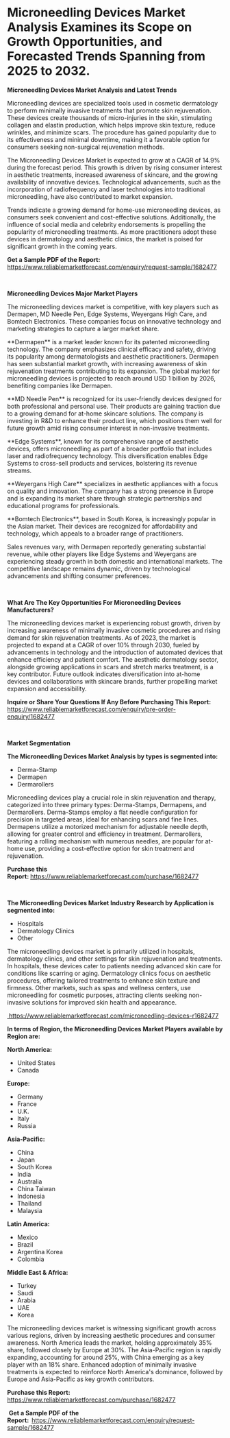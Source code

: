 <p><h1>Microneedling Devices Market Analysis Examines its Scope on Growth Opportunities, and Forecasted Trends Spanning from 2025 to 2032.</h1></p><p><strong>Microneedling Devices Market Analysis and Latest Trends</strong></p>
<p><p>Microneedling devices are specialized tools used in cosmetic dermatology to perform minimally invasive treatments that promote skin rejuvenation. These devices create thousands of micro-injuries in the skin, stimulating collagen and elastin production, which helps improve skin texture, reduce wrinkles, and minimize scars. The procedure has gained popularity due to its effectiveness and minimal downtime, making it a favorable option for consumers seeking non-surgical rejuvenation methods.</p><p>The Microneedling Devices Market is expected to grow at a CAGR of 14.9% during the forecast period. This growth is driven by rising consumer interest in aesthetic treatments, increased awareness of skincare, and the growing availability of innovative devices. Technological advancements, such as the incorporation of radiofrequency and laser technologies into traditional microneedling, have also contributed to market expansion. </p><p>Trends indicate a growing demand for home-use microneedling devices, as consumers seek convenient and cost-effective solutions. Additionally, the influence of social media and celebrity endorsements is propelling the popularity of microneedling treatments. As more practitioners adopt these devices in dermatology and aesthetic clinics, the market is poised for significant growth in the coming years.</p></p>
<p><strong>Get a Sample PDF of the Report:&nbsp;</strong> <a href="https://www.reliablemarketforecast.com/enquiry/request-sample/1682477?utm_campaign=1895&utm_medium=2&utm_source=Github&utm_content=ia&utm_term=16042025&utm_id=microneedling-devices">https://www.reliablemarketforecast.com/enquiry/request-sample/1682477</a></p>
<p>&nbsp;</p>
<p><strong>Microneedling Devices Major Market Players</strong></p>
<p><p>The microneedling devices market is competitive, with key players such as Dermapen, MD Needle Pen, Edge Systems, Weyergans High Care, and Bomtech Electronics. These companies focus on innovative technology and marketing strategies to capture a larger market share.</p><p>**Dermapen** is a market leader known for its patented microneedling technology. The company emphasizes clinical efficacy and safety, driving its popularity among dermatologists and aesthetic practitioners. Dermapen has seen substantial market growth, with increasing awareness of skin rejuvenation treatments contributing to its expansion. The global market for microneedling devices is projected to reach around USD 1 billion by 2026, benefiting companies like Dermapen.</p><p>**MD Needle Pen** is recognized for its user-friendly devices designed for both professional and personal use. Their products are gaining traction due to a growing demand for at-home skincare solutions. The company is investing in R&D to enhance their product line, which positions them well for future growth amid rising consumer interest in non-invasive treatments.</p><p>**Edge Systems**, known for its comprehensive range of aesthetic devices, offers microneedling as part of a broader portfolio that includes laser and radiofrequency technology. This diversification enables Edge Systems to cross-sell products and services, bolstering its revenue streams.</p><p>**Weyergans High Care** specializes in aesthetic appliances with a focus on quality and innovation. The company has a strong presence in Europe and is expanding its market share through strategic partnerships and educational programs for professionals.</p><p>**Bomtech Electronics**, based in South Korea, is increasingly popular in the Asian market. Their devices are recognized for affordability and technology, which appeals to a broader range of practitioners.</p><p>Sales revenues vary, with Dermapen reportedly generating substantial revenue, while other players like Edge Systems and Weyergans are experiencing steady growth in both domestic and international markets. The competitive landscape remains dynamic, driven by technological advancements and shifting consumer preferences.</p></p>
<p>&nbsp;</p>
<p><strong>What Are The Key Opportunities For Microneedling Devices Manufacturers?</strong></p>
<p><p>The microneedling devices market is experiencing robust growth, driven by increasing awareness of minimally invasive cosmetic procedures and rising demand for skin rejuvenation treatments. As of 2023, the market is projected to expand at a CAGR of over 10% through 2030, fueled by advancements in technology and the introduction of automated devices that enhance efficiency and patient comfort. The aesthetic dermatology sector, alongside growing applications in scars and stretch marks treatment, is a key contributor. Future outlook indicates diversification into at-home devices and collaborations with skincare brands, further propelling market expansion and accessibility.</p></p>
<p><strong>Inquire or Share Your Questions If Any Before Purchasing This Report:</strong> <a href="https://www.reliablemarketforecast.com/enquiry/pre-order-enquiry/1682477?utm_campaign=1895&utm_medium=2&utm_source=Github&utm_content=ia&utm_term=16042025&utm_id=microneedling-devices">https://www.reliablemarketforecast.com/enquiry/pre-order-enquiry/1682477</a></p>
<p>&nbsp;</p>
<p><strong>Market Segmentation</strong></p>
<p><strong>The Microneedling Devices Market Analysis by types is segmented into:</strong></p>
<p><ul><li>Derma-Stamp</li><li>Dermapen</li><li>Dermarollers</li></ul></p>
<p><p>Microneedling devices play a crucial role in skin rejuvenation and therapy, categorized into three primary types: Derma-Stamps, Dermapens, and Dermarollers. Derma-Stamps employ a flat needle configuration for precision in targeted areas, ideal for enhancing scars and fine lines. Dermapens utilize a motorized mechanism for adjustable needle depth, allowing for greater control and efficiency in treatment. Dermarollers, featuring a rolling mechanism with numerous needles, are popular for at-home use, providing a cost-effective option for skin treatment and rejuvenation.</p></p>
<p><strong>Purchase this Report:&nbsp;</strong><a href="https://www.reliablemarketforecast.com/purchase/1682477?utm_campaign=1895&utm_medium=2&utm_source=Github&utm_content=ia&utm_term=16042025&utm_id=microneedling-devices">https://www.reliablemarketforecast.com/purchase/1682477</a></p>
<p>&nbsp;</p>
<p><strong>The Microneedling Devices Market Industry Research by Application is segmented into:</strong></p>
<p><ul><li>Hospitals</li><li>Dermatology Clinics</li><li>Other</li></ul></p>
<p><p>The microneedling devices market is primarily utilized in hospitals, dermatology clinics, and other settings for skin rejuvenation and treatments. In hospitals, these devices cater to patients needing advanced skin care for conditions like scarring or aging. Dermatology clinics focus on aesthetic procedures, offering tailored treatments to enhance skin texture and firmness. Other markets, such as spas and wellness centers, use microneedling for cosmetic purposes, attracting clients seeking non-invasive solutions for improved skin health and appearance.</p></p>
<p><a href="https://www.reliablemarketforecast.com/microneedling-devices-r1682477?utm_campaign=1895&utm_medium=2&utm_source=Github&utm_content=ia&utm_term=16042025&utm_id=microneedling-devices">&nbsp;https://www.reliablemarketforecast.com/microneedling-devices-r1682477</a></p>
<p><strong>In terms of Region, the Microneedling Devices Market Players available by Region are:</strong></p>
<p>
    <p> <strong> North America: </strong>
        <ul>
            <li>United States</li>
            <li>Canada</li>
        </ul>
        </p> 
    <p> <strong> Europe: </strong>
        <ul>
            <li>Germany</li>
            <li>France</li>
            <li>U.K.</li>
            <li>Italy</li>
            <li>Russia</li>
        </ul>
        </p> 
    <p> <strong> Asia-Pacific: </strong>
        <ul>
            <li>China</li>
            <li>Japan</li>
            <li>South Korea</li>
            <li>India</li>
            <li>Australia</li>
            <li>China Taiwan</li>
            <li>Indonesia</li>
            <li>Thailand</li>
            <li>Malaysia</li>
        </ul>
        </p> 
    <p> <strong> Latin America: </strong>
        <ul>
            <li>Mexico</li>
            <li>Brazil</li>
            <li>Argentina Korea</li>
            <li>Colombia</li>
        </ul>
        </p> 
    <p> <strong> Middle East & Africa: </strong>
        <ul>
            <li>Turkey</li>
            <li>Saudi</li>
            <li>Arabia</li>
            <li>UAE</li>
            <li>Korea</li>
        </ul>
    </p>
    </p>
<p><p>The microneedling devices market is witnessing significant growth across various regions, driven by increasing aesthetic procedures and consumer awareness. North America leads the market, holding approximately 35% share, followed closely by Europe at 30%. The Asia-Pacific region is rapidly expanding, accounting for around 25%, with China emerging as a key player with an 18% share. Enhanced adoption of minimally invasive treatments is expected to reinforce North America's dominance, followed by Europe and Asia-Pacific as key growth contributors.</p></p>
<p><strong>Purchase this Report: </strong><a href="https://www.reliablemarketforecast.com/purchase/1682477?utm_campaign=1895&utm_medium=2&utm_source=Github&utm_content=ia&utm_term=16042025&utm_id=microneedling-devices">https://www.reliablemarketforecast.com/purchase/1682477</a></p>
<p>&nbsp;<strong>Get a Sample PDF of the Report:&nbsp;&nbsp;</strong><a href="https://www.reliablemarketforecast.com/enquiry/request-sample/1682477?utm_campaign=1895&utm_medium=2&utm_source=Github&utm_content=ia&utm_term=16042025&utm_id=microneedling-devices">https://www.reliablemarketforecast.com/enquiry/request-sample/1682477</a></p>
<p><strong></strong></p>
<p><p></p><p></p><p></p></p>